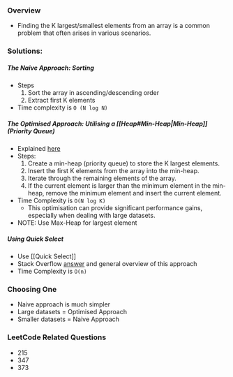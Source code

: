 ### Overview
- Finding the K largest/smallest elements from an array is a common problem that often arises in various scenarios.

### Solutions:

##### The Naive Approach: Sorting
- Steps
	1. Sort the array in ascending/descending order
	2. Extract first K elements
- Time complexity is `O (N log N)`

##### The Optimised Approach: Utilising a [[Heap#Min-Heap|Min-Heap]] (Priority Queue)
- Explained [here](https://jaskirat-singh.medium.com/efficiently-finding-the-k-largest-elements-in-an-array-d745fe84a89b)
- Steps:
	1. Create a min-heap (priority queue) to store the K largest elements.
	2. Insert the first K elements from the array into the min-heap.
	3. Iterate through the remaining elements of the array.
	4. If the current element is larger than the minimum element in the min-heap, remove the minimum element and insert the current element.
- Time Complexity is `O(N log K)`
	- This optimisation can provide significant performance gains, especially when dealing with large datasets.
- NOTE: Use Max-Heap for largest element

##### Using Quick Select
- Use [[Quick Select]]
- Stack Overflow [answer](https://stackoverflow.com/a/73036179/17385921) and general overview of this approach
- Time Complexity is `O(n)`

### Choosing One
- Naive approach is much simpler
- Large datasets = Optimised Approach
- Smaller datasets = Naive Approach

### LeetCode Related Questions
- 215
- 347
- 373